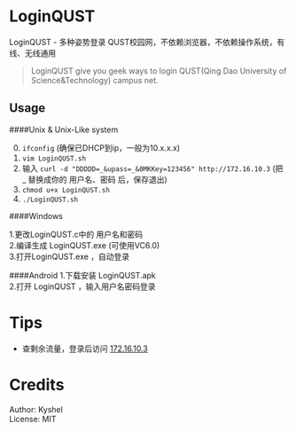 # LoginQUST
LoginQUST - 多种姿势登录 QUST校园网，不依赖浏览器，不依赖操作系统，有线、无线通用
>LoginQUST give you geek ways to login QUST(Qing Dao University of Science&Technology) campus net.

## Usage

####Unix & Unix-Like system

0. `ifconfig` (确保已DHCP到ip，一般为10.x.x.x)  
1.  `vim LoginQUST.sh`  
2.  输入 `curl -d "DDDDD=_&upass=_&0MKKey=123456" http://172.16.10.3` (把 _ 替换成你的 用户名、密码 后，保存退出)  
3.  `chmod u+x LoginQUST.sh`  
4.  `./LoginQUST.sh`   


####Windows

1.更改LoginQUST.c中的 用户名和密码  
2.编译生成 LoginQUST.exe  (可使用VC6.0)  
3.打开LoginQUST.exe ，自动登录  

####Android
1.下载安装 LoginQUST.apk  
2.打开 LoginQUST ，输入用户名密码登录

# Tips
- 查剩余流量，登录后访问 [172.16.10.3](172.16.10.3)

# Credits
Author: Kyshel  
License: MIT
